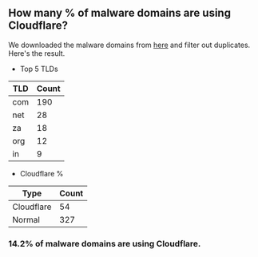 ## How many % of malware domains are using Cloudflare?


We downloaded the malware domains from [here](https://urlhaus.abuse.ch) and filter out duplicates.
Here's the result.


[//]: # (start replacement)


- Top 5 TLDs

| TLD | Count |
| --- | --- |
| com | 190 |
| net | 28 |
| za | 18 |
| org | 12 |
| in | 9 |


- Cloudflare %

| Type | Count |
| --- | --- |
| Cloudflare | 54 |
| Normal | 327 |


### 14.2% of malware domains are using Cloudflare.